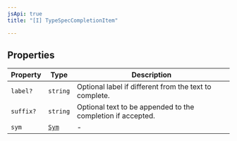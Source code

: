 ```yaml
---
jsApi: true
title: "[I] TypeSpecCompletionItem"

---
```

## Properties

| Property | Type | Description |
| ------ | ------ | ------ |
| `label?` | `string` | Optional label if different from the text to complete. |
| `suffix?` | `string` | Optional text to be appended to the completion if accepted. |
| `sym` | [`Sym`](Sym.md) | - |

